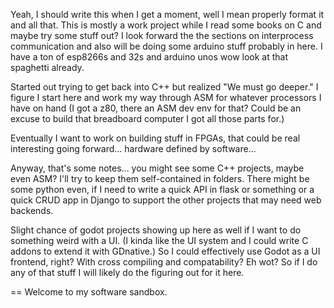 Yeah, I should write this when I get a moment, well I mean properly format it and all that. This is mostly a work project while I read some books on C and maybe try some stuff out? I look forward the the sections on interprocess communication and also will be doing some arduino stuff probably in here. I have a ton of esp8266s and 32s and arduino unos wow look at that spaghetti already.

Started out trying to get back into C++ but realized "We must go deeper." I figure I start here and work my way through ASM for whatever processors I have on hand (I got a z80, there an ASM dev env for that? Could be an excuse to build that breadboard computer I got all those parts for.)

Eventually I want to work on building stuff in FPGAs, that could be real interesting going forward... hardware defined by software...

Anyway, that's some notes... you might see some C++ projects, maybe even ASM? I'll try to keep them self-contained in folders. There might be some python even, if I need to write a quick API in flask or something or a quick CRUD app in Django to support the other projects that may need web backends.

Slight chance of godot projects showing up here as well if I want to do something weird with a UI. (I kinda like the UI system and I could write C addons to extend it with GDnative.) So I could effectively use Godot as a UI frontend, right? With cross compiling and compatability? Eh wot? So if I do any of that stuff I will likely do the figuring out for it here.

== Welcome to my software sandbox.